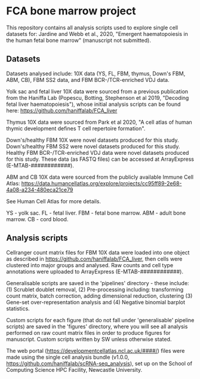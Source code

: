 # FCA bone marrow project

This repository contains all analysis scripts used to explore single cell datasets for: Jardine and Webb et al., 2020, "Emergent haematopoiesis in the human fetal bone marrow" (manuscript not submitted).

## Datasets 

Datasets analysed include: 10X data (YS, FL, FBM, thymus, Down's FBM, ABM, CB), FBM SS2 data, and FBM BCR-/TCR-enriched VDJ data.

Yolk sac and fetal liver 10X data were sourced from a previous publication from the Haniffa Lab (Popescu, Botting, Stephenson et al 2019, "Decoding fetal liver haematopoiesis"), whose initial analysis scripts can be found here: https://github.com/haniffalab/FCA_liver

Thymus 10X data were sourced from Park et al 2020, "A cell atlas of human thymic development defines T cell repertoire formation".

Down's/healthy FBM 10X were novel datasets produced for this study. Down's/healthy FBM SS2 were novel datasets produced for this study. Healthy FBM BCR-/TCR-enriched VDJ data were novel datasets produced for this study. These data (as FASTQ files) can be accessed at ArrayExpress (E-MTAB-############).

ABM and CB 10X data were sourced from the publicly available Immune Cell Atlas: https://data.humancellatlas.org/explore/projects/cc95ff89-2e68-4a08-a234-480eca21ce79

See Human Cell Atlas for more details.

YS - yolk sac. FL - fetal liver. FBM - fetal bone marrow. ABM - adult bone marrow. CB - cord blood.

## Analysis scripts

Cellranger count matrix files for FBM 10X data were loaded into one object as described in https://github.com/haniffalab/FCA_liver, then cells were clustered into major groups and analysed. Raw counts and cell type annotations were uploaded to ArrayExpress (E-MTAB-############).

Generalisable scripts are saved in the 'pipelines' directory - these include: (1) Scrublet doublet removal, (2) Pre-processing including: transforming count matrix, batch correction, adding dimensional reduction, clustering (3) Gene-set over-representation analysis and (4) Negative binomial barplot statistics. 

Custom scripts for each figure (that do not fall under 'generalisable' pipeline scripts) are saved in the 'figures' directory, where you will see all analysis performed on raw count matrix files in order to produce figures for manuscript. Custom scripts written by SW unless otherwise stated.

The web portal (https://developmentcellatlas.ncl.ac.uk/####/) files were made using the single cell analysis bundle (v1.0.0, https://github.com/haniffalab/scRNA-seq_analysis), set up on the School of Computing Science HPC Facility, Newcastle University.
